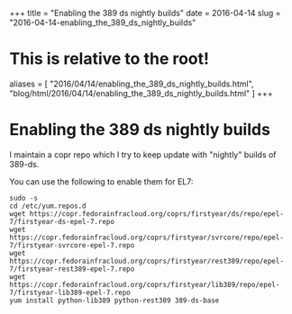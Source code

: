 +++
title = "Enabling the 389 ds nightly builds"
date = 2016-04-14
slug = "2016-04-14-enabling_the_389_ds_nightly_builds"
# This is relative to the root!
aliases = [ "2016/04/14/enabling_the_389_ds_nightly_builds.html", "blog/html/2016/04/14/enabling_the_389_ds_nightly_builds.html" ]
+++
# Enabling the 389 ds nightly builds

I maintain a copr repo which I try to keep update with \"nightly\"
builds of 389-ds.

You can use the following to enable them for EL7:

    sudo -s
    cd /etc/yum.repos.d
    wget https://copr.fedorainfracloud.org/coprs/firstyear/ds/repo/epel-7/firstyear-ds-epel-7.repo
    wget https://copr.fedorainfracloud.org/coprs/firstyear/svrcore/repo/epel-7/firstyear-svrcore-epel-7.repo
    wget https://copr.fedorainfracloud.org/coprs/firstyear/rest389/repo/epel-7/firstyear-rest389-epel-7.repo
    wget https://copr.fedorainfracloud.org/coprs/firstyear/lib389/repo/epel-7/firstyear-lib389-epel-7.repo
    yum install python-lib389 python-rest389 389-ds-base

